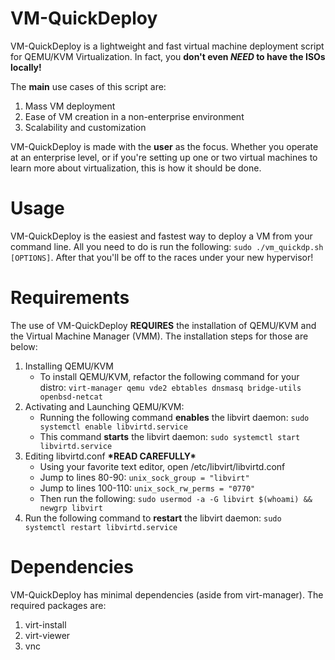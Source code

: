 
# VM-QuickDeploy
VM-QuickDeploy is a lightweight and fast virtual machine deployment script for QEMU/KVM Virtualization. In fact, you <b>don't even *NEED* to have the ISOs locally!</b>

The <b>main</b> use cases of this script are:

 1. Mass VM deployment
 2. Ease of VM creation in a non-enterprise environment
 3. Scalability and customization
 
 VM-QuickDeploy is made with the <b>user</b> as the focus. Whether you operate at an enterprise level, or if you're setting up one or two virtual machines to learn more about virtualization, this is how it should be done.
 # Usage
 VM-QuickDeploy is the easiest and fastest way to deploy a VM from your command line. All you need to do is run the following: ``sudo ./vm_quickdp.sh [OPTIONS]``. After that you'll be off to the races under your new hypervisor!
# Requirements
The use of VM-QuickDeploy <b>REQUIRES</b> the installation of QEMU/KVM and the Virtual Machine Manager (VMM). The installation steps for those are below:

 1. Installing QEMU/KVM
	 - To install QEMU/KVM, refactor the following command for your distro: ``virt-manager qemu vde2 ebtables dnsmasq bridge-utils openbsd-netcat``
2.  Activating and Launching QEMU/KVM:
	- Running the following command <b>enables</b> the libvirt daemon: ``sudo systemctl enable libvirtd.service``
	- This command <b>starts</b> the libvirt daemon: ``sudo systemctl start libvirtd.service``
3. Editing libvirtd.conf <b>\*READ CAREFULLY\*</b>
	- Using your favorite text editor, open /etc/libvirt/libvirtd.conf
	- Jump to lines 80-90: ``unix_sock_group = "libvirt"``
	- Jump to lines 100-110: ``unix_sock_rw_perms = "0770"``
	- Then run the following: ``sudo usermod -a -G libvirt $(whoami) && newgrp libvirt``
4. Run the following command to <b>restart</b> the libvirt daemon: ``sudo systemctl restart libvirtd.service``
# Dependencies
VM-QuickDeploy has minimal dependencies (aside from virt-manager). The required packages are:

 1. virt-install
 2. virt-viewer
 3. vnc
